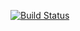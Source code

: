 
[![Build Status](https://www.travis-ci.org/sristi/transaction-processor.svg?branch=master)](https://www.travis-ci.org/sristi/transaction-processor)

